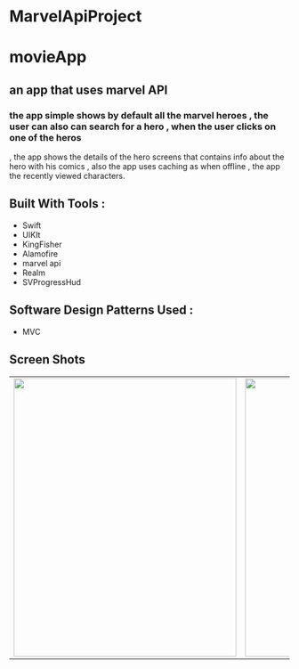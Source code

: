 # MarvelApiProject

# movieApp

## an app that uses marvel API 
### the app simple shows by default all the marvel heroes , the user can also can search for a hero , when the user clicks on one of the heros 
, the app shows the details of the hero screens that contains info about the hero with his comics , also the app uses caching as when offline , the app
the recently viewed characters.

## Built With Tools : 

- Swift 
- UIKIt 
- KingFisher
- Alamofire 
- marvel api 
- Realm 
- SVProgressHud

## Software Design Patterns Used : 
- MVC
 

## Screen Shots 

<table>
 
 
  <td><img src="https://user-images.githubusercontent.com/35314267/167252843-dcf38420-d9fd-45da-9f16-707a6d164c4d.png" width="400" height="500"  /> </td>

<td><img src="https://user-images.githubusercontent.com/35314267/167252845-0c2fc659-82af-4fd9-a024-5692304062fc.png" width="400" height="500"  /> </td>

<td><img src="https://user-images.githubusercontent.com/35314267/167252848-982511be-cd25-4e32-a294-f09da826bcd1.png" width="400" height="500"  /> </td>

<td><img src="https://user-images.githubusercontent.com/35314267/167252849-fbec6203-4dd2-49a5-bc7a-6939dba8bce4.png" width="400" height="500"  /> </td>

<td> <img src="https://user-images.githubusercontent.com/35314267/167252854-1d001910-e953-47d7-b97e-1a1773c47184.png" width="400" height="500"  /> </td>
   
   
  </tr>
 </table>





